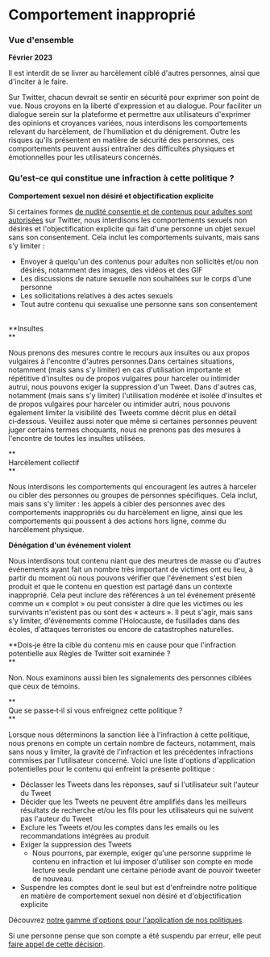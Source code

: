 Comportement inapproprié
========================

### Vue d'ensemble

**Février 2023**

Il est interdit de se livrer au harcèlement ciblé d'autres personnes, ainsi que d'inciter à le faire.   
  

Sur Twitter, chacun devrait se sentir en sécurité pour exprimer son point de vue. Nous croyons en la liberté d'expression et au dialogue. Pour faciliter un dialogue serein sur la plateforme et permettre aux utilisateurs d'exprimer des opinions et croyances variées, nous interdisons les comportements relevant du harcèlement, de l'humiliation et du dénigrement. Outre les risques qu'ils présentent en matière de sécurité des personnes, ces comportements peuvent aussi entraîner des difficultés physiques et émotionnelles pour les utilisateurs concernés. 

### Qu'est‑ce qui constitue une infraction à cette politique ?

**Comportement sexuel non désiré et objectification explicite**

Si certaines formes [de nudité consentie et de contenus pour adultes sont autorisées](https://help.twitter.com/fr/rules-and-policies/media-policy.html) sur Twitter, nous interdisons les comportements sexuels non désirés et l'objectification explicite qui fait d'une personne un objet sexuel sans son consentement. Cela inclut les comportements suivants, mais sans s'y limiter :

* Envoyer à quelqu'un des contenus pour adultes non sollicités et/ou non désirés, notamment des images, des vidéos et des GIF 
* Les discussions de nature sexuelle non souhaitées sur le corps d'une personne 
* Les sollicitations relatives à des actes sexuels
* Tout autre contenu qui sexualise une personne sans son consentement   
     

**Insultes  
**

Nous prenons des mesures contre le recours aux insultes ou aux propos vulgaires à l'encontre d'autres personnes.Dans certaines situations, notamment (mais sans s'y limiter) en cas d'utilisation importante et répétitive d'insultes ou de propos vulgaires pour harceler ou intimider autrui, nous pouvons exiger la suppression d'un Tweet. Dans d'autres cas, notamment (mais sans s'y limiter) l'utilisation modérée et isolée d'insultes et de propos vulgaires pour harceler ou intimider autri, nous pouvons également limiter la visibilité des Tweets comme décrit plus en détail ci‑dessous. Veuillez aussi noter que même si certaines personnes peuvent juger certains termes choquants, nous ne prenons pas des mesures à l'encontre de toutes les insultes utilisées. 

**  
Harcèlement collectif  
**

Nous interdisons les comportements qui encouragent les autres à harceler ou cibler des personnes ou groupes de personnes spécifiques. Cela inclut, mais sans s'y limiter : les appels à cibler des personnes avec des comportements inappropriés ou du harcèlement en ligne, ainsi que les comportements qui poussent à des actions hors ligne, comme du harcèlement physique. 

**Dénégation d'un événement violent**  

Nous interdisons tout contenu niant que des meurtres de masse ou d'autres événements ayant fait un nombre très important de victimes ont eu lieu, à partir du moment où nous pouvons vérifier que l'événement s'est bien produit et que le contenu en question est partagé dans un contexte inapproprié. Cela peut inclure des références à un tel événement présenté comme un « complot » ou peut consister à dire que les victimes ou les survivants n'existent pas ou sont des « acteurs ». Il peut s'agir, mais sans s'y limiter, d'événements comme l'Holocauste, de fusillades dans des écoles, d'attaques terroristes ou encore de catastrophes naturelles.

**Dois‑je être la cible du contenu mis en cause pour que l'infraction potentielle aux Règles de Twitter soit examinée ?  
**

Non. Nous examinons aussi bien les signalements des personnes ciblées que ceux de témoins.

**  
Que se passe‑t‑il si vous enfreignez cette politique ?  
**

Lorsque nous déterminons la sanction liée à l'infraction à cette politique, nous prenons en compte un certain nombre de facteurs, notamment, mais sans nous y limiter, la gravité de l'infraction et les précédentes infractions commises par l'utilisateur concerné. Voici une liste d'options d'application potentielles pour le contenu qui enfreint la présente politique :

* Déclasser les Tweets dans les réponses, sauf si l'utilisateur suit l'auteur du Tweet
* Décider que les Tweets ne peuvent être amplifiés dans les meilleurs résultats de recherche et/ou les fils pour les utilisateurs qui ne suivent pas l'auteur du Tweet
* Exclure les Tweets et/ou les comptes dans les emails ou les recommandations intégrées au produit 
* Exiger la suppression des Tweets
    * Nous pourrons, par exemple, exiger qu'une personne supprime le contenu en infraction et lui imposer d'utiliser son compte en mode lecture seule pendant une certaine période avant de pouvoir tweeter de nouveau.
* Suspendre les comptes dont le seul but est d'enfreindre notre politique en matière de comportement sexuel non désiré et d'objectification explicite

Découvrez [notre gamme d'options pour l'application de nos politiques](https://help.twitter.com/fr/rules-and-policies/enforcement-options.html).

Si une personne pense que son compte a été suspendu par erreur, elle peut [faire appel de cette décision](https://help.twitter.com/content/help-twitter/fr/forms/account-access/appeals).